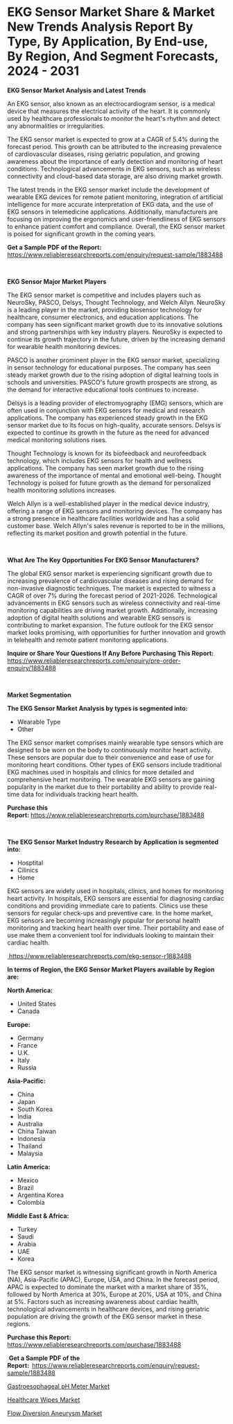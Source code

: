 <p><h1>EKG Sensor Market Share & Market New Trends Analysis Report By Type, By Application, By End-use, By Region, And Segment Forecasts, 2024 - 2031</h1></p><p><strong>EKG Sensor Market Analysis and Latest Trends</strong></p>
<p><p>An EKG sensor, also known as an electrocardiogram sensor, is a medical device that measures the electrical activity of the heart. It is commonly used by healthcare professionals to monitor the heart's rhythm and detect any abnormalities or irregularities.</p><p>The EKG sensor market is expected to grow at a CAGR of 5.4% during the forecast period. This growth can be attributed to the increasing prevalence of cardiovascular diseases, rising geriatric population, and growing awareness about the importance of early detection and monitoring of heart conditions. Technological advancements in EKG sensors, such as wireless connectivity and cloud-based data storage, are also driving market growth.</p><p>The latest trends in the EKG sensor market include the development of wearable EKG devices for remote patient monitoring, integration of artificial intelligence for more accurate interpretation of EKG data, and the use of EKG sensors in telemedicine applications. Additionally, manufacturers are focusing on improving the ergonomics and user-friendliness of EKG sensors to enhance patient comfort and compliance. Overall, the EKG sensor market is poised for significant growth in the coming years.</p></p>
<p><strong>Get a Sample PDF of the Report:&nbsp;</strong> <a href="https://www.reliableresearchreports.com/enquiry/request-sample/1883488">https://www.reliableresearchreports.com/enquiry/request-sample/1883488</a></p>
<p>&nbsp;</p>
<p><strong>EKG Sensor Major Market Players</strong></p>
<p><p>The EKG sensor market is competitive and includes players such as NeuroSky, PASCO, Delsys, Thought Technology, and Welch Allyn. NeuroSky is a leading player in the market, providing biosensor technology for healthcare, consumer electronics, and education applications. The company has seen significant market growth due to its innovative solutions and strong partnerships with key industry players. NeuroSky is expected to continue its growth trajectory in the future, driven by the increasing demand for wearable health monitoring devices.</p><p>PASCO is another prominent player in the EKG sensor market, specializing in sensor technology for educational purposes. The company has seen steady market growth due to the rising adoption of digital learning tools in schools and universities. PASCO's future growth prospects are strong, as the demand for interactive educational tools continues to increase.</p><p>Delsys is a leading provider of electromyography (EMG) sensors, which are often used in conjunction with EKG sensors for medical and research applications. The company has experienced steady growth in the EKG sensor market due to its focus on high-quality, accurate sensors. Delsys is expected to continue its growth in the future as the need for advanced medical monitoring solutions rises.</p><p>Thought Technology is known for its biofeedback and neurofeedback technology, which includes EKG sensors for health and wellness applications. The company has seen market growth due to the rising awareness of the importance of mental and emotional well-being. Thought Technology is poised for future growth as the demand for personalized health monitoring solutions increases.</p><p>Welch Allyn is a well-established player in the medical device industry, offering a range of EKG sensors and monitoring devices. The company has a strong presence in healthcare facilities worldwide and has a solid customer base. Welch Allyn's sales revenue is reported to be in the millions, reflecting its market position and growth potential in the future.</p></p>
<p>&nbsp;</p>
<p><strong>What Are The Key Opportunities For EKG Sensor Manufacturers?</strong></p>
<p><p>The global EKG sensor market is experiencing significant growth due to increasing prevalence of cardiovascular diseases and rising demand for non-invasive diagnostic techniques. The market is expected to witness a CAGR of over 7% during the forecast period of 2021-2026. Technological advancements in EKG sensors such as wireless connectivity and real-time monitoring capabilities are driving market growth. Additionally, increasing adoption of digital health solutions and wearable EKG sensors is contributing to market expansion. The future outlook for the EKG sensor market looks promising, with opportunities for further innovation and growth in telehealth and remote patient monitoring applications.</p></p>
<p><strong>Inquire or Share Your Questions If Any Before Purchasing This Report:</strong> <a href="https://www.reliableresearchreports.com/enquiry/pre-order-enquiry/1883488">https://www.reliableresearchreports.com/enquiry/pre-order-enquiry/1883488</a></p>
<p>&nbsp;</p>
<p><strong>Market Segmentation</strong></p>
<p><strong>The EKG Sensor Market Analysis by types is segmented into:</strong></p>
<p><ul><li>Wearable Type</li><li>Other</li></ul></p>
<p><p>The EKG sensor market comprises mainly wearable type sensors which are designed to be worn on the body to continuously monitor heart activity. These sensors are popular due to their convenience and ease of use for monitoring heart conditions. Other types of EKG sensors include traditional EKG machines used in hospitals and clinics for more detailed and comprehensive heart monitoring. The wearable EKG sensors are gaining popularity in the market due to their portability and ability to provide real-time data for individuals tracking heart health.</p></p>
<p><strong>Purchase this Report:&nbsp;</strong><a href="https://www.reliableresearchreports.com/purchase/1883488">https://www.reliableresearchreports.com/purchase/1883488</a></p>
<p>&nbsp;</p>
<p><strong>The EKG Sensor Market Industry Research by Application is segmented into:</strong></p>
<p><ul><li>Hosptital</li><li>Cilinics</li><li>Home</li></ul></p>
<p><p>EKG sensors are widely used in hospitals, clinics, and homes for monitoring heart activity. In hospitals, EKG sensors are essential for diagnosing cardiac conditions and providing immediate care to patients. Clinics use these sensors for regular check-ups and preventive care. In the home market, EKG sensors are becoming increasingly popular for personal health monitoring and tracking heart health over time. Their portability and ease of use make them a convenient tool for individuals looking to maintain their cardiac health.</p></p>
<p><a href="https://www.reliableresearchreports.com/ekg-sensor-r1883488">&nbsp;https://www.reliableresearchreports.com/ekg-sensor-r1883488</a></p>
<p><strong>In terms of Region, the EKG Sensor Market Players available by Region are:</strong></p>
<p>
    <p> <strong> North America: </strong>
        <ul>
            <li>United States</li>
            <li>Canada</li>
        </ul>
        </p> 
    <p> <strong> Europe: </strong>
        <ul>
            <li>Germany</li>
            <li>France</li>
            <li>U.K.</li>
            <li>Italy</li>
            <li>Russia</li>
        </ul>
        </p> 
    <p> <strong> Asia-Pacific: </strong>
        <ul>
            <li>China</li>
            <li>Japan</li>
            <li>South Korea</li>
            <li>India</li>
            <li>Australia</li>
            <li>China Taiwan</li>
            <li>Indonesia</li>
            <li>Thailand</li>
            <li>Malaysia</li>
        </ul>
        </p> 
    <p> <strong> Latin America: </strong>
        <ul>
            <li>Mexico</li>
            <li>Brazil</li>
            <li>Argentina Korea</li>
            <li>Colombia</li>
        </ul>
        </p> 
    <p> <strong> Middle East & Africa: </strong>
        <ul>
            <li>Turkey</li>
            <li>Saudi</li>
            <li>Arabia</li>
            <li>UAE</li>
            <li>Korea</li>
        </ul>
    </p>
    </p>
<p><p>The EKG sensor market is witnessing significant growth in North America (NA), Asia-Pacific (APAC), Europe, USA, and China. In the forecast period, APAC is expected to dominate the market with a market share of 35%, followed by North America at 30%, Europe at 20%, USA at 10%, and China at 5%. Factors such as increasing awareness about cardiac health, technological advancements in healthcare devices, and rising geriatric population are driving the growth of the EKG sensor market in these regions.</p></p>
<p><strong>Purchase this Report: </strong><a href="https://www.reliableresearchreports.com/purchase/1883488">https://www.reliableresearchreports.com/purchase/1883488</a></p>
<p>&nbsp;<strong>Get a Sample PDF of the Report:&nbsp;&nbsp;</strong><a href="https://www.reliableresearchreports.com/enquiry/request-sample/1883488">https://www.reliableresearchreports.com/enquiry/request-sample/1883488</a></p>
<p><strong></strong></p>
<p><p><a href="https://www.linkedin.com/pulse/gastroesophageal-ph-meter-market-size-cagr-trends-2024-2030-6jcle?trackingId=jYKItqix52V3%2BWsq%2Bf68gA%3D%3D">Gastroesophageal pH Meter Market</a></p><p><a href="https://www.linkedin.com/pulse/healthcare-wipes-market-insight-trends-growth-forecasted-sejhe?trackingId=J4WVrJ%2FKvBMbsYafugOlZQ%3D%3D">Healthcare Wipes Market</a></p><p><a href="https://www.linkedin.com/pulse/flow-diversion-aneurysmnbspmarket-focuses-market-share-qs08e?trackingId=%2Fdka6AMKwkqz390WJ49niA%3D%3D">Flow Diversion Aneurysm Market</a></p></p>